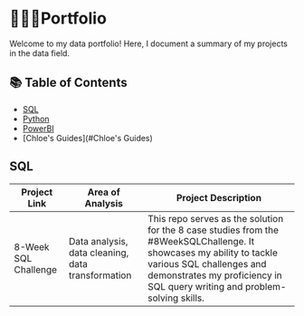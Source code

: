 # 👩🏻‍💻Portfolio
Welcome to my data portfolio! Here, I document a summary of my projects in the data field.
## 📚 Table of Contents
- [SQL](#SQL)
- [Python](#Python)
- [PowerBI](#PowerBI)
- [Chloe's Guides](#Chloe's Guides)
## SQL
|Project Link|Area of Analysis|Project Description|
|------------|----------------|-------------------|
|8-Week SQL Challenge|Data analysis, data cleaning, data transformation|This repo serves as the solution for the 8 case studies from the #8WeekSQLChallenge. It showcases my ability to tackle various SQL challenges and demonstrates my proficiency in SQL query writing and problem-solving skills.|


